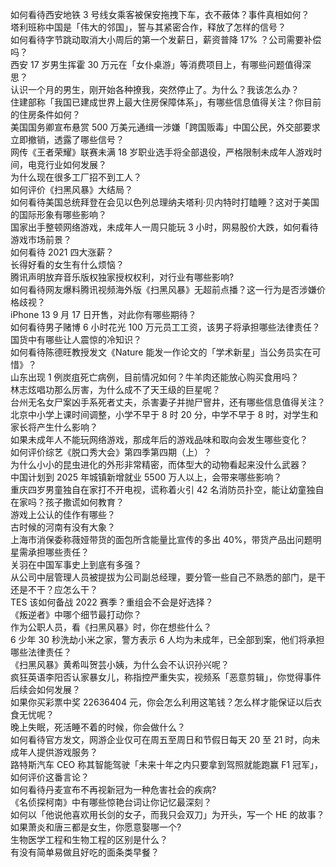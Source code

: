 如何看待西安地铁 3 号线女乘客被保安拖拽下车，衣不蔽体？事件真相如何？  
塔利班称中国是「伟大的邻国」，誓与其紧密合作，释放了怎样的信号？  
如何看待字节跳动取消大小周后的第一个发薪日，薪资普降 17% ？公司需要补偿吗？  
西安 17 岁男生挥霍 30 万元在「女仆桌游」等消费项目上，有哪些问题值得深思？  
认识一个月的男生，刚开始各种撩我，突然停止了。为什么？我该怎么办？  
住建部称「我国已建成世界上最大住房保障体系」，有哪些信息值得关注？你目前的住房条件如何？  
美国国务卿宣布悬赏 500 万美元通缉一涉嫌「跨国贩毒」中国公民，外交部要求立即撤销，透露了哪些信号？  
网传《王者荣耀》联赛未满 18 岁职业选手将全部退役，严格限制未成年人游戏时间，电竞行业如何发展？  
为什么现在很多工厂招不到工人？  
如何评价《扫黑风暴》大结局？  
如何看待美国总统拜登在会见以色列总理纳夫塔利·贝内特时打瞌睡？这对于美国的国际形象有哪些影响？  
国家出手整顿网络游戏，未成年人一周只能玩 3 小时，网易股价大跌，如何看待游戏市场前景？  
如何看待 2021 四大涨薪？  
长得好看的女生有什么烦恼？  
腾讯声明放弃音乐版权独家授权权利，对行业有哪些影响?  
如何看待网友爆料腾讯视频海外版《扫黑风暴》无超前点播？这一行为是否涉嫌价格歧视？  
iPhone 13 9 月 17 日开售，对此你有哪些期待？  
如何看待男子赌博 6 小时花光 100 万元员工工资，该男子将承担哪些法律责任？  
国货中有哪些让人震惊的冷知识？  
如何看待陈德旺教授发文《Nature 能发一作论文的「学术新星」当公务员实在可惜》？  
山东出现 1 例炭疽死亡病例，目前情况如何？牛羊肉还能放心购买食用吗？  
林志炫唱功那么厉害，为什么成不了天王级的巨星呢？  
台州无名女尸案凶手系死者丈夫，杀害妻子并抛尸窨井，还有哪些信息值得关注？  
北京中小学上课时间调整，小学不早于 8 时 20 分，中学不早于 8 时，对学生和家长将产生什么影响？  
如果未成年人不能玩网络游戏，那成年后的游戏品味和取向会发生哪些变化？  
如何评价综艺《脱口秀大会》第四季第四期（上）？  
为什么小小的昆虫进化的外形非常精密，而体型大的动物看起来没什么武器？  
中国计划到 2025 年城镇新增就业 5500 万人以上，会带来哪些影响？  
重庆四岁男童独自在家打不开电视，谎称着火引 42 名消防员扑空，能让幼童独自在家吗？孩子撒谎如何教育？  
游戏上公认的佳作有哪些？  
古时候的河南有没有大象？  
上海市消保委称薇娅带货的面包所含能量比宣传的多出 40%，带货产品出问题明星需承担哪些责任？  
关羽在中国军事史上到底有多强？  
从公司中层管理人员被提拔为公司副总经理，要分管一些自己不熟悉的部门，是干还是不干？应怎么干？  
TES 该如何备战 2022 赛季？重组会不会是好选择？  
《叛逆者》中哪个细节最打动你？  
作为公职人员，看《扫黑风暴》时，你在想些什么？  
6 少年 30 秒洗劫小米之家，警方表示 6 人均为未成年，已全部到案，他们将承担哪些法律责任？  
《扫黑风暴》黄希叫贺芸小姨，为什么会不认识孙兴呢？  
疯狂英语李阳否认家暴女儿，称指控严重失实，视频系「恶意剪辑」，你觉得事件后续会如何发展？  
如果你买彩票中奖 22636404 元，你会怎么利用这笔钱？怎么样才能保证以后衣食无忧呢？  
晚上失眠，死活睡不着的时候，你会做什么？  
如何看待官方发文，网游企业仅可在周五至周日和节假日每天 20 至 21 时，向未成年人提供游戏服务？  
路特斯汽车 CEO 称其智能驾驶「未来十年之内只要拿到驾照就能跑赢 F1 冠军」，如何评价这番言论？  
如何看待丹麦宣布不再视新冠为一种危害社会的疾病?  
《名侦探柯南》中有哪些惊艳台词让你记忆最深刻？  
如何以「他说他喜欢用长剑的女子，而我只会双刀」为开头，写一个 HE 的故事？  
如果萧炎和唐三都是女生，你愿意娶哪一个?  
生物医学工程和生物工程的区别是什么？  
有没有简单易做且好吃的面条类早餐？  
